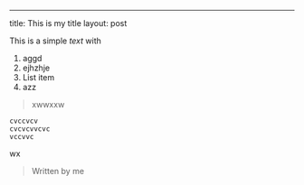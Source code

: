 ---
title: This is my title
layout: post



This is a simple *text* with 

 1. aggd
 2. ejhzhje
 3. List item
 4. azz

> xwwxxw

    cvccvcv
    cvcvcvvcvc
    vccvvc

wx

> 
> Written by me
